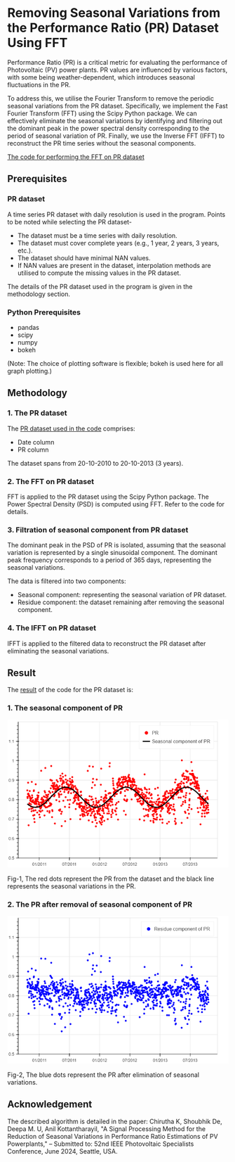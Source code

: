 # Removing Seasonal Variations from the Performance Ratio (PR) Dataset Using FFT

Performance Ratio (PR) is a critical metric for evaluating the performance of Photovoltaic (PV) power plants. PR values are influenced by various factors, with some being weather-dependent, which introduces seasonal fluctuations in the PR.


To address this, we utilise the Fourier Transform to remove the periodic seasonal variations from the PR dataset. Specifically, we implement the Fast Fourier Transform (FFT) using the Scipy Python package. We can effectively eliminate the seasonal variations by identifying and filtering out the dominant peak in the power spectral density corresponding to the period of seasonal variation of PR. Finally, we use the Inverse FFT (IFFT) to reconstruct the PR time series without the seasonal components.

[The code for performing the FFT on PR dataset](FFT.ipynb)
## Prerequisites 
### PR dataset 
A time series PR dataset with daily resolution is used in the program. Points to be noted while selecting the PR dataset-
* The dataset must be a time series with daily resolution.
* The dataset must cover complete years (e.g., 1 year, 2 years, 3 years, etc.).
* The dataset should have minimal NAN values.
* If NAN values are present in the dataset, interpolation methods are utilised to compute the missing values in the PR dataset.

The details of the PR dataset used in the program is given in the methodology section.

### Python Prerequisites
* pandas
* scipy
* numpy
* bokeh

(Note: The choice of plotting software is flexible; bokeh is used here for all graph plotting.)


## Methodology
### 1. The PR dataset
The [PR dataset used in the code](pr_dataset.csv) comprises:
* Date column
* PR column

The dataset spans from 20-10-2010 to 20-10-2013 (3 years).

### 2. The FFT on PR dataset
FFT is applied to the PR dataset using the Scipy Python package. The Power Spectral Density (PSD) is computed using FFT. Refer to the code for details.

### 3. Filtration of seasonal component from PR dataset
The dominant peak in the PSD of PR is isolated, assuming that the seasonal variation is represented by a single sinusoidal component. The dominant peak frequency corresponds to a period of 365 days, representing the seasonal variations.

The data is filtered into two components:
* Seasonal component: representing the seasonal variation of PR dataset.
* Residue component: the dataset remaining after removing the seasonal component.

### 4. The IFFT on PR dataset
IFFT is applied to the filtered data to reconstruct the PR dataset after eliminating the seasonal variations.

## Result
The [result](pr_fft_dataset.csv) of the code for the PR dataset is:
### 1. The seasonal component of PR
![PR seasonal!](image/pr%20seasonal%20component.png)


Fig-1, The red dots represent the PR from the dataset and the black line represents the seasonal variations in the PR.
### 2. The PR after removal of seasonal component of PR
![PR residue!](image/pr%20residue%20component.png)


Fig-2, The blue dots represent the PR after elimination of seasonal variations. 


## Acknowledgement
The described algorithm is detailed in the paper:
Chirutha K, Shoubhik De, Deepa M. U, Anil Kottantharayil, "A Signal Processing Method for the Reduction of Seasonal Variations in Performance Ratio Estimations of PV Powerplants," – Submitted to: 52nd IEEE Photovoltaic Specialists Conference, June 2024, Seattle, USA.
